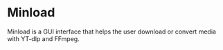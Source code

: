 # Minload
Minload is a GUI interface that helps the user download or convert media with YT-dlp and FFmpeg.
